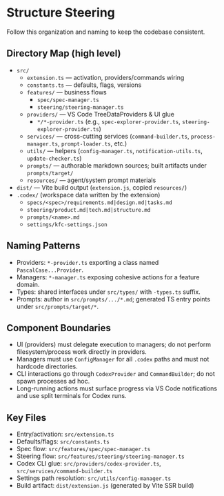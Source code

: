 # Structure Steering

Follow this organization and naming to keep the codebase consistent.

## Directory Map (high level)
- `src/`
  - `extension.ts` — activation, providers/commands wiring
  - `constants.ts` — defaults, flags, versions
  - `features/` — business flows
    - `spec/spec-manager.ts`
    - `steering/steering-manager.ts`
  - `providers/` — VS Code TreeDataProviders & UI glue
    - `*/*-provider.ts` (e.g., `spec-explorer-provider.ts`, `steering-explorer-provider.ts`)
  - `services/` — cross-cutting services (`command-builder.ts`, `process-manager.ts`, `prompt-loader.ts`, etc.)
  - `utils/` — helpers (`config-manager.ts`, `notification-utils.ts`, `update-checker.ts`)
  - `prompts/` — authorable markdown sources; built artifacts under `prompts/target/`
  - `resources/` — agent/system prompt materials
- `dist/` — Vite build output (`extension.js`, copied `resources/`)
- `.codex/` (workspace data written by the extension)
  - `specs/<spec>/requirements.md|design.md|tasks.md`
  - `steering/product.md|tech.md|structure.md`
  - `prompts/<name>.md`
  - `settings/kfc-settings.json`

## Naming Patterns
- Providers: `*-provider.ts` exporting a class named `PascalCase...Provider`.
- Managers: `*-manager.ts` exposing cohesive actions for a feature domain.
- Types: shared interfaces under `src/types/` with `-types.ts` suffix.
- Prompts: author in `src/prompts/.../*.md`; generated TS entry points under `src/prompts/target/*`.

## Component Boundaries
- UI (providers) must delegate execution to managers; do not perform filesystem/process work directly in providers.
- Managers must use `ConfigManager` for all `.codex` paths and must not hardcode directories.
- CLI interactions go through `CodexProvider` and `CommandBuilder`; do not spawn processes ad hoc.
- Long-running actions must surface progress via VS Code notifications and use split terminals for Codex runs.

## Key Files
- Entry/activation: `src/extension.ts`
- Defaults/flags: `src/constants.ts`
- Spec flow: `src/features/spec/spec-manager.ts`
- Steering flow: `src/features/steering/steering-manager.ts`
- Codex CLI glue: `src/providers/codex-provider.ts`, `src/services/command-builder.ts`
- Settings path resolution: `src/utils/config-manager.ts`
- Build artifact: `dist/extension.js` (generated by Vite SSR build)
